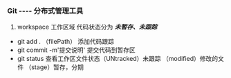### Git ---- 分布式管理工具

1. workspace 工作区域 代码状态分为  ***未暂存、未跟踪***

* git add . （filePath） 添加代码跟踪
* git commit -m'提交说明' 提交代码到暂存区
* git status 查看工作区文件状态（UNtracked）未跟踪  （modified）修改的文件  （stage）暂存，分期
